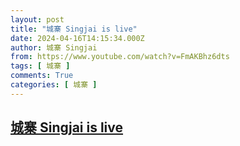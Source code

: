 ```yaml
---
layout: post
title: "城寨 Singjai is live"
date: 2024-04-16T14:15:34.000Z
author: 城寨 Singjai
from: https://www.youtube.com/watch?v=FmAKBhz6dts
tags: [ 城寨 ]
comments: True
categories: [ 城寨 ]
---
```

<!--1713276934000-->
[城寨 Singjai is live](https://www.youtube.com/watch?v=FmAKBhz6dts)
------

<div>

</div>
